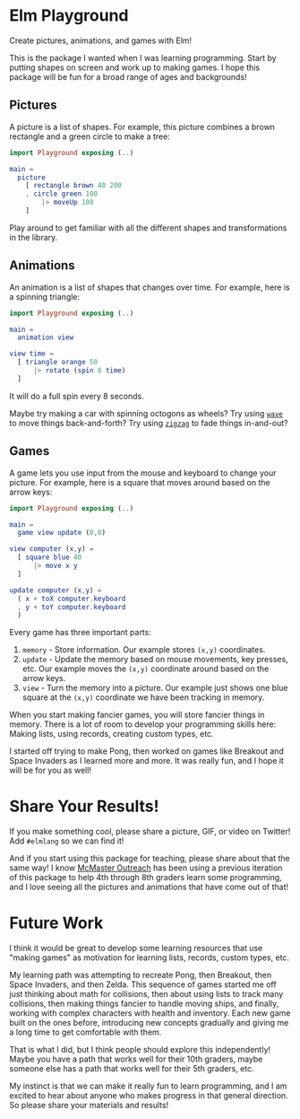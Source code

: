 # Elm Playground

Create pictures, animations, and games with Elm!

This is the package I wanted when I was learning programming. Start by putting shapes on screen and work up to making games. I hope this package will be fun for a broad range of ages and backgrounds!


## Pictures

A picture is a list of shapes. For example, this picture combines a brown rectangle and a green circle to make a tree:

```elm
import Playground exposing (..)

main =
  picture
    [ rectangle brown 40 200
    , circle green 100
        |> moveUp 100
    ]
```

Play around to get familiar with all the different shapes and transformations in the library.


## Animations

An animation is a list of shapes that changes over time. For example, here is a spinning triangle:

```elm
import Playground exposing (..)

main =
  animation view

view time =
  [ triangle orange 50
      |> rotate (spin 8 time)
  ]
```

It will do a full spin every 8 seconds.

Maybe try making a car with spinning octogons as wheels? Try using [`wave`](https://package.elm-lang.org/packages/evancz/elm-playground/latest/Playground#wave) to move things back-and-forth? Try using [`zigzag`](https://package.elm-lang.org/packages/evancz/elm-playground/latest/Playground#zigzag) to fade things in-and-out?


## Games

A game lets you use input from the mouse and keyboard to change your picture. For example, here is a square that moves around based on the arrow keys:

```elm
import Playground exposing (..)

main =
  game view update (0,0)

view computer (x,y) =
  [ square blue 40
      |> move x y
  ]

update computer (x,y) =
  ( x + toX computer.keyboard
  , y + toY computer.keyboard
  )
```

Every game has three important parts:

1. `memory` - Store information. Our example stores `(x,y)` coordinates.
2. `update` - Update the memory based on mouse movements, key presses, etc. Our example moves the `(x,y)` coordinate around based on the arrow keys.
3. `view` - Turn the memory into a picture. Our example just shows one blue square at the `(x,y)` coordinate we have been tracking in memory.

When you start making fancier games, you will store fancier things in memory. There is a lot of room to develop your programming skills here: Making lists, using records, creating custom types, etc.

I started off trying to make Pong, then worked on games like Breakout and Space Invaders as I learned more and more. It was really fun, and I hope it will be for you as well!


# Share Your Results!

If you make something cool, please share a picture, GIF, or video on Twitter! Add `#elmlang` so we can find it!

And if you start using this package for teaching, please share about that the same way! I know [McMaster Outreach](http://outreach.mcmaster.ca/) has been using a previous iteration of this package to help 4th through 8th graders learn some programming, and I love seeing all the pictures and animations that have come out of that!


# Future Work

I think it would be great to develop some learning resources that use "making games" as motivation for learning lists, records, custom types, etc.

My learning path was attempting to recreate Pong, then Breakout, then Space Invaders, and then Zelda. This sequence of games started me off just thinking about math for collisions, then about using lists to track many collisions, then making things fancier to handle moving ships, and finally, working with complex characters with health and inventory. Each new game built on the ones before, introducing new concepts gradually and giving me a long time to get comfortable with them.

That is what I did, but I think people should explore this independently! Maybe you have a path that works well for their 10th graders, maybe someone else has a path that works well for their 5th graders, etc.

My instinct is that we can make it really fun to learn programming, and I am excited to hear about anyone who makes progress in that general direction. So please share your materials and results!
